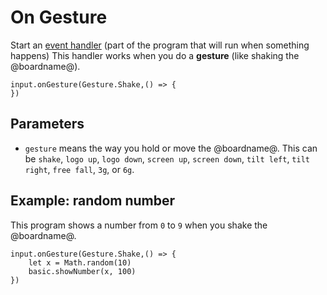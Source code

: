 # On Gesture

Start an [event handler](/reference/event-handler) (part of the
program that will run when something happens) This handler works when
you do a **gesture** (like shaking the @boardname@).

```sig
input.onGesture(Gesture.Shake,() => {
})
```

## Parameters

* ``gesture`` means the way you hold or move the @boardname@. This can be `shake`, `logo up`, `logo down`, `screen up`, `screen down`, `tilt left`, `tilt right`, `free fall`, `3g`, or `6g`.

## Example: random number

This program shows a number from `0` to `9` when you shake the @boardname@.

```blocks
input.onGesture(Gesture.Shake,() => {
    let x = Math.random(10)
    basic.showNumber(x, 100)
})
```

